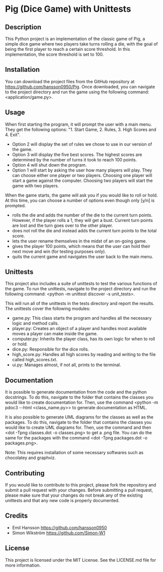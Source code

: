# Pig (Dice Game) with Unittests

## Description
This Python project is an implementation of the classic game of Pig, a simple dice game where two players take turns rolling a die, with the goal of being the first player to reach a certain score threshold. In this implementation, the score threshold is set to 100.

## Installation
You can download the project files from the GitHub repository at https://github.com/hansson0950/Pig. Once downloaded, you can navigate to the project directory and run the game using the following command: <application/game.py>. 

## Usage
When first starting the program, it will prompt the user with a main menu. They get the following options: "1. Start Game, 2. Rules, 3. High Scores and 4. Exit". 
- Option 2 will display the set of rules we chose to use in our version of the game. 
- Option 3 will display the five best scores. The highest scores are determined by the number of turns it took to reach 100 points.
- Option 4 will shut down the program.
- Option 1 will start by asking the user how many players will play. They can choose either one player or two players. Choosing one player will start a game against the computer. Choosing two players will start the game with two players.

When the game starts, the game will ask you if you would like to roll or hold. At this time, you can choose a number of options even though only [y/n] is prompted.
- <y> rolls the die and adds the number of the die to the current turn points. However, if the player rolls a 1, they will get a bust. Current turn points     are lost and the turn goes over to the other player.
- <n> does not roll the die and instead adds the current turn points to the total score.
- <rename> lets the user rename themselves in the midst of an on-going game. 
- <cheat> gives the player 100 points, which means that the user can hold their next move and win (for testing purposes only).
- <exit> quits the current game and navigates the user back to the main menu.

## Unittests
This project also includes a suite of unittests to test the various functions of the game. To run the unittests, navigate to the project directory and run the following command: <python -m unittest discover -s unit_tests>.

This will run all of the unittests in the tests directory and report the results. The unittests cover the following modules:
- game.py: This class starts the program and handles all the necessary logic and method calls.
- player.py: Creates an object of a player and handles most available moves a player can make inside the game.
- computer.py: Inherits the player class, has its own logic for when to roll or hold.
- dice.py: Responsible for the dice rolls.
- high_score.py: Handles all high scores by reading and writing to the file called high_scores.txt.
- ui.py: Manages almost, if not all, prints to the terminal.

## Documentation
It is possible to generate documentation from the code and the python docstrings. To do this, navigate to the folder that contains the classes you would like to create documentation for. Then, use the command <python -m pdoc3 --html <class_name.py>> to generate documentation as HTML.

It is also possible to generate UML diagrams for the classes as well as the packages. To do this, navigate to the folder that contains the classes you would like to create UML diagrams for. Then, use the command <pyreverse dice.py> and then <dot -Tpng classes.dot -o classes.png> to get a .png file. You can do the same for the packages with the command <dot -Tpng packages.dot -o packages.png>.

Note: This requires installation of some necessary softwares such as chocolatey and graphviz.

## Contributing
If you would like to contribute to this project, please fork the repository and submit a pull request with your changes. Before submitting a pull request, please make sure that your changes do not break any of the existing unittests and that any new code is properly documented.

## Credits
- Emil Hansson https://github.com/hansson0950
- Simon Wikström https://github.com/Simon-W1

## License
This project is licensed under the MIT License. See the LICENSE.md file for more information.
